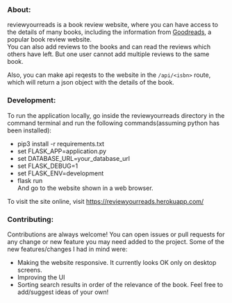 ### About:  
reviewyourreads is a book review website, where you can have access to the details of many books, including the information from [Goodreads](https://www.goodreads.com/), a popular book review website.  
You can also add reviews to the books and can read the reviews which others have left. But one user cannot add multiple reviews to the same book.  

Also, you can make api reqests to the website in the ```/api/<isbn>``` route, which will return a json object with the details of the book.

### Development:  
To run the application locally, go inside the reviewyourreads directory in the command terminal and run the following commands(assuming python has been installed):
 -  pip3 install -r requirements.txt   
 -  set FLASK_APP=application.py
 -  set DATABASE_URL=your_database_url
 -  set FLASK_DEBUG=1
 -  set FLASK_ENV=development
 -  flask run     
And go to the website shown in a web browser. 

To visit the site online, visit https://reviewyourreads.herokuapp.com/

### Contributing:    
Contributions are always welcome! You can open issues or pull requests for any change or new feature you may need added to the project. Some of the new features/changes I had in mind were:
 - Making the website responsive. It currently looks OK only on desktop screens.
 - Improving the UI
 - Sorting search results in order of the relevance of the book.
 Feel free to add/suggest ideas of your own!
